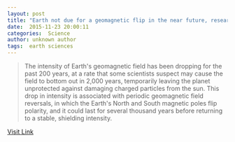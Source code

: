 ```yaml
---
layout: post
title: "Earth not due for a geomagnetic flip in the near future, researchers show"
date:  2015-11-23 20:00:11 
categories:  Science    
author: unknown author
tags:  earth sciences                                                                                                                                     
---
```



> The intensity of Earth's geomagnetic field has been dropping for the past 200 years, at a rate that some scientists suspect may cause the field to bottom out in 2,000 years, temporarily leaving the planet unprotected against damaging charged particles from the sun. This drop in intensity is associated with periodic geomagnetic field reversals, in which the Earth's North and South magnetic poles flip polarity, and it could last for several thousand years before returning to a stable, shielding intensity.

[Visit Link](http://phys.org/news/2015-11-earth-due-geomagnetic-flip-future.html)
